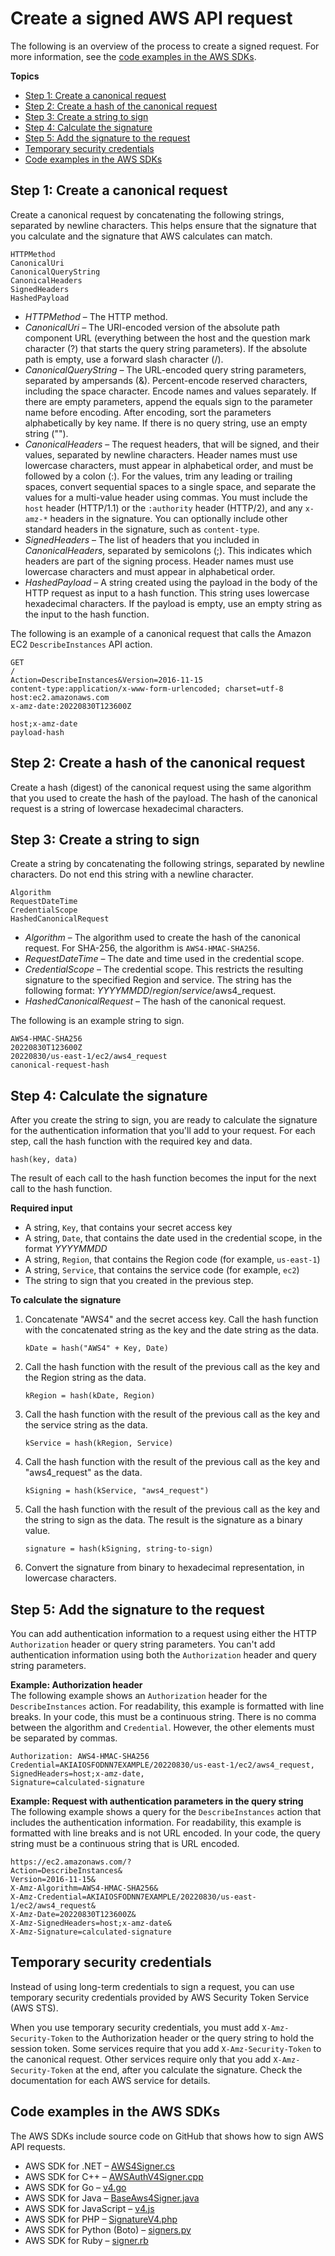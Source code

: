 # Create a signed AWS API request<a name="create-signed-request"></a>

The following is an overview of the process to create a signed request\. For more information, see the [code examples in the AWS SDKs](#code-signing-examples)\.

**Topics**
+ [Step 1: Create a canonical request](#create-canonical-request)
+ [Step 2: Create a hash of the canonical request](#create-canonical-request-hash)
+ [Step 3: Create a string to sign](#create-string-to-sign)
+ [Step 4: Calculate the signature](#calculate-signature)
+ [Step 5: Add the signature to the request](#add-signature-to-request)
+ [Temporary security credentials](#temporary-security-credentials)
+ [Code examples in the AWS SDKs](#code-signing-examples)

## Step 1: Create a canonical request<a name="create-canonical-request"></a>

Create a canonical request by concatenating the following strings, separated by newline characters\. This helps ensure that the signature that you calculate and the signature that AWS calculates can match\.

```
HTTPMethod
CanonicalUri
CanonicalQueryString
CanonicalHeaders
SignedHeaders
HashedPayload
```
+ *HTTPMethod* – The HTTP method\.
+ *CanonicalUri* – The URI\-encoded version of the absolute path component URL \(everything between the host and the question mark character \(?\) that starts the query string parameters\)\. If the absolute path is empty, use a forward slash character \(/\)\.
+ *CanonicalQueryString* – The URL\-encoded query string parameters, separated by ampersands \(&\)\. Percent\-encode reserved characters, including the space character\. Encode names and values separately\. If there are empty parameters, append the equals sign to the parameter name before encoding\. After encoding, sort the parameters alphabetically by key name\. If there is no query string, use an empty string \(""\)\.
+ *CanonicalHeaders* – The request headers, that will be signed, and their values, separated by newline characters\. Header names must use lowercase characters, must appear in alphabetical order, and must be followed by a colon \(:\)\. For the values, trim any leading or trailing spaces, convert sequential spaces to a single space, and separate the values for a multi\-value header using commas\. You must include the `host` header \(HTTP/1\.1\) or the `:authority` header \(HTTP/2\), and any `x-amz-*` headers in the signature\. You can optionally include other standard headers in the signature, such as `content-type`\.
+ *SignedHeaders* – The list of headers that you included in *CanonicalHeaders*, separated by semicolons \(;\)\. This indicates which headers are part of the signing process\. Header names must use lowercase characters and must appear in alphabetical order\.
+ *HashedPayload* – A string created using the payload in the body of the HTTP request as input to a hash function\. This string uses lowercase hexadecimal characters\. If the payload is empty, use an empty string as the input to the hash function\.

The following is an example of a canonical request that calls the Amazon EC2 `DescribeInstances` API action\.

```
GET
/
Action=DescribeInstances&Version=2016-11-15
content-type:application/x-www-form-urlencoded; charset=utf-8
host:ec2.amazonaws.com
x-amz-date:20220830T123600Z

host;x-amz-date
payload-hash
```

## Step 2: Create a hash of the canonical request<a name="create-canonical-request-hash"></a>

Create a hash \(digest\) of the canonical request using the same algorithm that you used to create the hash of the payload\. The hash of the canonical request is a string of lowercase hexadecimal characters\.

## Step 3: Create a string to sign<a name="create-string-to-sign"></a>

Create a string by concatenating the following strings, separated by newline characters\. Do not end this string with a newline character\.

```
Algorithm
RequestDateTime
CredentialScope
HashedCanonicalRequest
```
+ *Algorithm* – The algorithm used to create the hash of the canonical request\. For SHA\-256, the algorithm is `AWS4-HMAC-SHA256`\.
+ *RequestDateTime* – The date and time used in the credential scope\.
+ *CredentialScope* – The credential scope\. This restricts the resulting signature to the specified Region and service\. The string has the following format: *YYYYMMDD*/*region*/*service*/aws4\_request\.
+ *HashedCanonicalRequest* – The hash of the canonical request\.

The following is an example string to sign\.

```
AWS4-HMAC-SHA256
20220830T123600Z
20220830/us-east-1/ec2/aws4_request
canonical-request-hash
```

## Step 4: Calculate the signature<a name="calculate-signature"></a>

After you create the string to sign, you are ready to calculate the signature for the authentication information that you'll add to your request\. For each step, call the hash function with the required key and data\.

```
hash(key, data)
```

The result of each call to the hash function becomes the input for the next call to the hash function\.

**Required input**
+ A string, `Key`, that contains your secret access key
+ A string, `Date`, that contains the date used in the credential scope, in the format *YYYYMMDD*
+ A string, `Region`, that contains the Region code \(for example, `us-east-1`\)
+ A string, `Service`, that contains the service code \(for example, `ec2`\)
+ The string to sign that you created in the previous step\.

**To calculate the signature**

1. Concatenate "AWS4" and the secret access key\. Call the hash function with the concatenated string as the key and the date string as the data\.

   ```
   kDate = hash("AWS4" + Key, Date)
   ```

1. Call the hash function with the result of the previous call as the key and the Region string as the data\.

   ```
   kRegion = hash(kDate, Region)
   ```

1. Call the hash function with the result of the previous call as the key and the service string as the data\.

   ```
   kService = hash(kRegion, Service)
   ```

1. Call the hash function with the result of the previous call as the key and "aws4\_request" as the data\.

   ```
   kSigning = hash(kService, "aws4_request")
   ```

1. Call the hash function with the result of the previous call as the key and the string to sign as the data\. The result is the signature as a binary value\.

   ```
   signature = hash(kSigning, string-to-sign)
   ```

1. Convert the signature from binary to hexadecimal representation, in lowercase characters\.

## Step 5: Add the signature to the request<a name="add-signature-to-request"></a>

You can add authentication information to a request using either the HTTP `Authorization` header or query string parameters\. You can't add authentication information using both the `Authorization` header and query string parameters\.

**Example: Authorization header**  
The following example shows an `Authorization` header for the `DescribeInstances` action\. For readability, this example is formatted with line breaks\. In your code, this must be a continuous string\. There is no comma between the algorithm and `Credential`\. However, the other elements must be separated by commas\.  

```
Authorization: AWS4-HMAC-SHA256
Credential=AKIAIOSFODNN7EXAMPLE/20220830/us-east-1/ec2/aws4_request,
SignedHeaders=host;x-amz-date,
Signature=calculated-signature
```

**Example: Request with authentication parameters in the query string**  
The following example shows a query for the `DescribeInstances` action that includes the authentication information\. For readability, this example is formatted with line breaks and is not URL encoded\. In your code, the query string must be a continuous string that is URL encoded\.  

```
https://ec2.amazonaws.com/?
Action=DescribeInstances&
Version=2016-11-15&
X-Amz-Algorithm=AWS4-HMAC-SHA256&
X-Amz-Credential=AKIAIOSFODNN7EXAMPLE/20220830/us-east-1/ec2/aws4_request&
X-Amz-Date=20220830T123600Z&
X-Amz-SignedHeaders=host;x-amz-date&
X-Amz-Signature=calculated-signature
```

## Temporary security credentials<a name="temporary-security-credentials"></a>

Instead of using long\-term credentials to sign a request, you can use temporary security credentials provided by AWS Security Token Service \(AWS STS\)\.

When you use temporary security credentials, you must add `X-Amz-Security-Token` to the Authorization header or the query string to hold the session token\. Some services require that you add `X-Amz-Security-Token` to the canonical request\. Other services require only that you add `X-Amz-Security-Token` at the end, after you calculate the signature\. Check the documentation for each AWS service for details\.

## Code examples in the AWS SDKs<a name="code-signing-examples"></a>

The AWS SDKs include source code on GitHub that shows how to sign AWS API requests\.
+ AWS SDK for \.NET – [AWS4Signer\.cs](https://github.com/aws/aws-sdk-net/blob/master/sdk/src/Core/Amazon.Runtime/Internal/Auth/AWS4Signer.cs)
+ AWS SDK for C\+\+ – [AWSAuthV4Signer\.cpp](https://github.com/aws/aws-sdk-cpp/blob/main/src/aws-cpp-sdk-core/source/auth/signer/AWSAuthV4Signer.cpp)
+ AWS SDK for Go – [v4\.go](https://github.com/aws/aws-sdk-go/blob/main/aws/signer/v4/v4.go)
+ AWS SDK for Java – [BaseAws4Signer\.java](https://github.com/aws/aws-sdk-java-v2/blob/master/core/auth/src/main/java/software/amazon/awssdk/auth/signer/internal/BaseAws4Signer.java)
+ AWS SDK for JavaScript – [v4\.js](https://github.com/aws/aws-sdk-js/blob/master/lib/signers/v4.js)
+ AWS SDK for PHP – [SignatureV4\.php](https://github.com/aws/aws-sdk-php/blob/master/src/Signature/SignatureV4.php)
+ AWS SDK for Python \(Boto\) – [signers\.py](https://github.com/boto/botocore/blob/develop/botocore/signers.py)
+ AWS SDK for Ruby – [signer\.rb](https://github.com/aws/aws-sdk-ruby/blob/version-3/gems/aws-sigv4/lib/aws-sigv4/signer.rb)